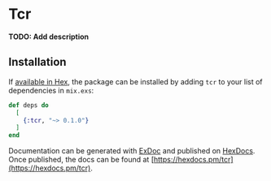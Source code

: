 # Tcr

**TODO: Add description**

## Installation

If [available in Hex](https://hex.pm/docs/publish), the package can be installed
by adding `tcr` to your list of dependencies in `mix.exs`:

```elixir
def deps do
  [
    {:tcr, "~> 0.1.0"}
  ]
end
```

Documentation can be generated with [ExDoc](https://github.com/elixir-lang/ex_doc)
and published on [HexDocs](https://hexdocs.pm). Once published, the docs can
be found at [https://hexdocs.pm/tcr](https://hexdocs.pm/tcr).

